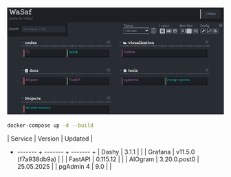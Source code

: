 <p align="center">
	<img src="./_readme/static/WaSsf.png" />
</p>

```bash
docker-compose up -d --build
```

| Service | Version | Updated |
+ ------- + ------- + ------- +
| Dashy | 3.1.1 | |
| Grafana | v11.5.0 (f7a938db9a) | |
| FastAPI | 0.115.12 | |
| AIOgram | 3.20.0.post0 | 25.05.2025 |
| pgAdmin 4 | 9.0 | |
